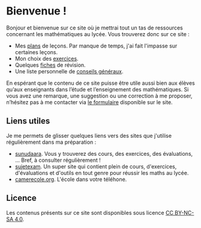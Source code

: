 # Bienvenue !

Bonjour et bienvenue sur ce site où je mettrai tout un tas de ressources concernant les mathématiques au lycée. Vous trouverez donc sur ce site :

* Mes [plans](/lecons/) de leçons. Par manque de temps, j'ai fait l'impasse sur  certaines leçons.
* Mon choix des [exercices](/developpements/).
* Quelques [fiches](/fiches/) de révision.
* Une liste personnelle de [conseils généraux](/fiches/conseils-generaux/).

En espérant que le contenu de ce site puisse être utile aussi bien aux élèves qu’aux enseignants dans l’étude et l’enseignement des mathématiques. Si vous avez une remarque, une suggestion ou une correction à me proposer, n’hésitez pas à me contacter via [le formulaire](https://sencoursdemaths.com/#contact) disponible sur le site.


## Liens utiles

Je me permets de glisser quelques liens vers des sites que j'utilise régulièrement dans ma préparation :

*  [sunudaara](https://www.sunudaara.com/). Vous y trouverez des cours, des exercices, 
  des évaluations, ... Bref, à consulter régulièrement !
* [sujetexam](https://sujetexa.com/). Un super site qui contient plein de cours, d'exercices, d'évaluations
  et d'outils en tout genre pour réussir les maths au lycée. 
* [camerecole.org](https://www.camerecole.org/).  L'école dans votre téléhone.

## Licence

Les contenus présents sur ce site sont disponibles sous licence [CC BY-NC-SA 4.0](https://creativecommons.org/licenses/by-nc-sa/4.0/deed.fr).